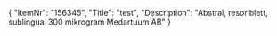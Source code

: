 {
  "ItemNr": "156345",
  "Title": "test",
  "Description": "Abstral, resoriblett, sublingual 300 mikrogram Medartuum AB"
}